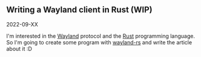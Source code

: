 <h2>Writing a Wayland client in Rust (WIP)</h2>
<time>2022-09-XX</time>
<p>
	I'm interested in the <a href="https://wayland.freedesktop.org">Wayland</a> protocol
	and the <a href="https://rust-lang.org">Rust</a> programming language.
	<br>
	So I'm going to create some program with <a href="https://github.com/Smithay/wayland-rs">wayland-rs</a>
	and write the article <span class="nowrap">about it :D</span>
</p>
